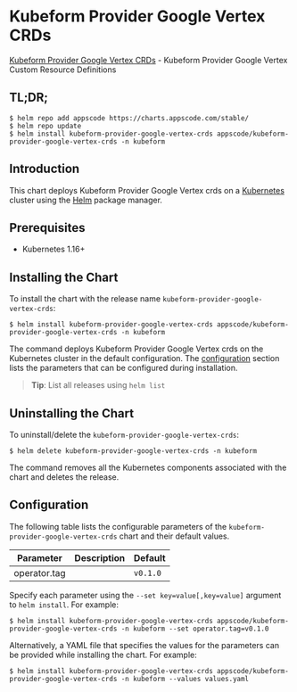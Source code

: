 # Kubeform Provider Google Vertex CRDs

[Kubeform Provider Google Vertex CRDs](https://github.com/kubeform) - Kubeform Provider Google Vertex Custom Resource Definitions

## TL;DR;

```console
$ helm repo add appscode https://charts.appscode.com/stable/
$ helm repo update
$ helm install kubeform-provider-google-vertex-crds appscode/kubeform-provider-google-vertex-crds -n kubeform
```

## Introduction

This chart deploys Kubeform Provider Google Vertex crds on a [Kubernetes](http://kubernetes.io) cluster using the [Helm](https://helm.sh) package manager.

## Prerequisites

- Kubernetes 1.16+

## Installing the Chart

To install the chart with the release name `kubeform-provider-google-vertex-crds`:

```console
$ helm install kubeform-provider-google-vertex-crds appscode/kubeform-provider-google-vertex-crds -n kubeform
```

The command deploys Kubeform Provider Google Vertex crds on the Kubernetes cluster in the default configuration. The [configuration](#configuration) section lists the parameters that can be configured during installation.

> **Tip**: List all releases using `helm list`

## Uninstalling the Chart

To uninstall/delete the `kubeform-provider-google-vertex-crds`:

```console
$ helm delete kubeform-provider-google-vertex-crds -n kubeform
```

The command removes all the Kubernetes components associated with the chart and deletes the release.

## Configuration

The following table lists the configurable parameters of the `kubeform-provider-google-vertex-crds` chart and their default values.

|  Parameter   | Description | Default  |
|--------------|-------------|----------|
| operator.tag |             | `v0.1.0` |


Specify each parameter using the `--set key=value[,key=value]` argument to `helm install`. For example:

```console
$ helm install kubeform-provider-google-vertex-crds appscode/kubeform-provider-google-vertex-crds -n kubeform --set operator.tag=v0.1.0
```

Alternatively, a YAML file that specifies the values for the parameters can be provided while
installing the chart. For example:

```console
$ helm install kubeform-provider-google-vertex-crds appscode/kubeform-provider-google-vertex-crds -n kubeform --values values.yaml
```
